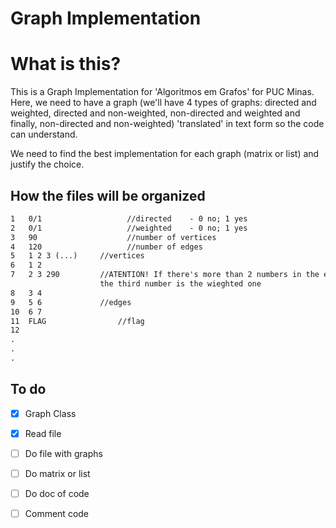 # Graph Implementation

# What is this?
This is a Graph Implementation for 'Algoritmos em Grafos' for PUC Minas. Here, we need to have a graph (we'll have 4 types of graphs: directed and weighted, directed and non-weighted, non-directed and weighted and finally, non-directed and non-weighted) 'translated' in text form so the code can understand.

We need to find the best implementation for each graph (matrix or list) and justify the choice.

## How the files will be organized
```txt
1	0/1				      //directed	- 0 no; 1 yes
2	0/1				      //weighted 	- 0 no; 1 yes
3	90 				      //number of vertices
4	120				      //number of edges
5	1 2 3 (...)     //vertices
6	1 2
7	2 3 290         //ATENTION! If there's more than 2 numbers in the edge line, it means that 
                    the third number is the wieghted one
8	3 4
9	5 6             //edges
10	6 7
11	FLAG			    //flag
12
.
.
.

```

## To do
- [x] Graph Class
- [x] Read file
- [ ] Do file with graphs
- [ ] Do matrix or list
- [ ] Do doc of code
- [ ] Comment code

